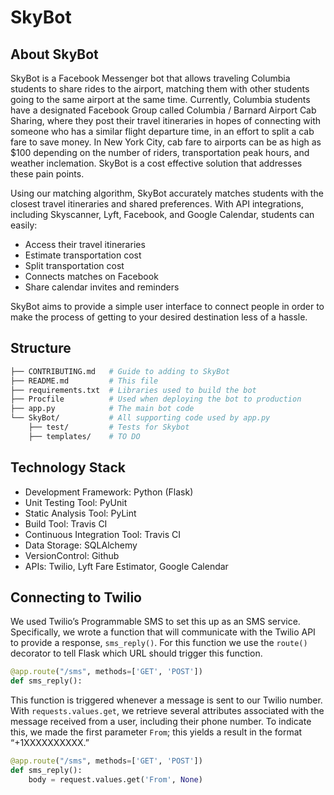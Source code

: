 # SkyBot

## About SkyBot

SkyBot is a Facebook Messenger bot that allows traveling Columbia students to share rides to the airport, matching them with other students going to the same airport at the same time. Currently, Columbia students have a designated Facebook Group called Columbia / Barnard Airport Cab Sharing, where they post their travel itineraries in hopes of connecting  with someone who has a similar flight departure time, in an effort to split a cab fare to save money. In New York City, cab fare to airports can be as high as $100 depending on the number of riders, transportation peak hours, and weather inclemation. SkyBot is a cost effective solution that addresses these pain points.

Using our matching algorithm, SkyBot accurately matches students with the closest travel itineraries and shared preferences. With API integrations, including Skyscanner, Lyft, Facebook, and Google Calendar, students can easily:

- Access their travel itineraries
- Estimate transportation cost
- Split transportation cost
- Connects matches on Facebook
- Share calendar invites and reminders 

SkyBot aims to provide a simple user interface to connect people in order to make the process of getting to your desired destination less of a hassle.

## Structure

```bash
├── CONTRIBUTING.md   # Guide to adding to SkyBot
├── README.md         # This file
├── requirements.txt  # Libraries used to build the bot
├── Procfile          # Used when deploying the bot to production
├── app.py            # The main bot code
└── SkyBot/           # All supporting code used by app.py
    ├── test/         # Tests for Skybot
    ├── templates/    # TO DO
```

## Technology Stack

- Development Framework: Python (Flask)
- Unit Testing Tool: PyUnit
- Static Analysis Tool: PyLint
- Build Tool: Travis CI
- Continuous Integration Tool: Travis CI
- Data Storage: SQLAlchemy
- VersionControl: Github
- APIs: Twilio, Lyft Fare Estimator, Google Calendar 


## Connecting to Twilio

We used Twilio’s Programmable SMS to set this up as an SMS service. Specifically, we wrote a function that will communicate with the Twilio API to provide a response, `sms_reply()`. For this function we use the `route()` decorator to tell Flask which URL should trigger this function.

``` python
@app.route("/sms", methods=['GET', 'POST'])
def sms_reply():
``` 


This function is triggered whenever a message is sent to our Twilio number. With `requests.values.get`, we retrieve several attributes associated with the message received from a user, including their phone number. To indicate this, we made the first parameter `From`; this yields a result in the format “+1XXXXXXXXXX.”

``` python 
@app.route("/sms", methods=['GET', 'POST'])
def sms_reply():
    body = request.values.get('From', None)
```

